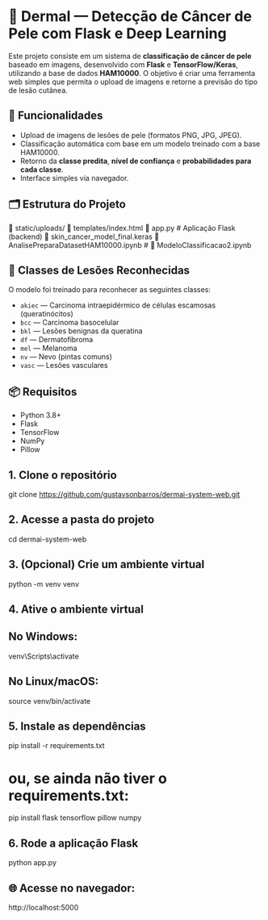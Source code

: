 # 🧠 DermaI — Detecção de Câncer de Pele com Flask e Deep Learning

Este projeto consiste em um sistema de **classificação de câncer de pele** baseado em imagens, desenvolvido com **Flask** e **TensorFlow/Keras**, utilizando a base de dados **HAM10000**. O objetivo é criar uma ferramenta web simples que permita o upload de imagens e retorne a previsão do tipo de lesão cutânea.

## 🚀 Funcionalidades

- Upload de imagens de lesões de pele (formatos PNG, JPG, JPEG).
- Classificação automática com base em um modelo treinado com a base HAM10000.
- Retorno da **classe predita**, **nível de confiança** e **probabilidades para cada classe**.
- Interface simples via navegador.

## 🗂️ Estrutura do Projeto

📁 static/uploads/ 
📁 templates/index.html
📄 app.py # Aplicação Flask (backend)
📄 skin_cancer_model_final.keras 
📄 AnalisePreparaDatasetHAM10000.ipynb #
📄 ModeloClassificacao2.ipynb 



## 🧬 Classes de Lesões Reconhecidas

O modelo foi treinado para reconhecer as seguintes classes:

- `akiec` — Carcinoma intraepidérmico de células escamosas (queratinócitos)
- `bcc` — Carcinoma basocelular
- `bkl` — Lesões benignas da queratina
- `df` — Dermatofibroma
- `mel` — Melanoma
- `nv` — Nevo (pintas comuns)
- `vasc` — Lesões vasculares

## 📦 Requisitos

- Python 3.8+
- Flask
- TensorFlow
- NumPy
- Pillow

## 1. Clone o repositório
git clone https://github.com/gustavsonbarros/dermai-system-web.git

## 2. Acesse a pasta do projeto
cd dermai-system-web

## 3. (Opcional) Crie um ambiente virtual
python -m venv venv

## 4. Ative o ambiente virtual
## No Windows:
venv\Scripts\activate
## No Linux/macOS:
source venv/bin/activate

## 5. Instale as dependências
pip install -r requirements.txt
# ou, se ainda não tiver o requirements.txt:
pip install flask tensorflow pillow numpy

## 6. Rode a aplicação Flask
python app.py

## 🌐 Acesse no navegador:
http://localhost:5000
